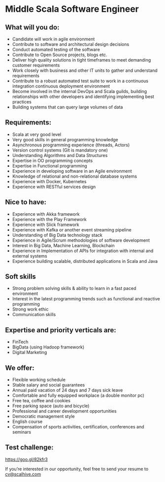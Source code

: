 # Middle Scala Software Engineer

## What will you do:
- Candidate will work in agile environment
- Contribute to software and architectural design decisions 
- Conduct automated testing of the software
- Contribute to Open Source projects, blogs etc.
- Deliver high quality solutions in tight timeframes to meet demanding customer requirements
- Work closely with business and other IT units to gather and understand requirements
- Contribute to a robust automated test suite to work in a continuous integration continuous deployment environment
- Become involved in the internal DevOps and Scala guilds, building relationships with other developers and identifying implementing best practices
- Building systems that can query large volumes of data


## Requirements:
- Scala at very good level
- Very good skills in general programming knowledge
- Asynchronous programming experience (threads, Actors)
- Version control systems (Git is mandatory one)
- Understanding Algorithms and Data Structures
- Expertise in OO programming concepts
- Expertise in Functional programming
- Experience in developing software in an Agile environment
- Knowledge of relational and non-relational database systems
- Experience with Docker, Kubernetes
- Experience with RESTful services design


## Nice to have:
- Experience with Akka framework
- Experience with the Play Framework 
- Experience with Slick framework
- Experience with Kafka or another event streaming pipeline
- Understanding of Big Data technology stack
- Experience in Agile/Scrum methodologies of software development 
- Interest in Big Data, Machine Learning, Blockchain
- Experience in Implementation of APIs for integration with internal and external systems
- Experience building scalable, distributed applications in Scala and Java


## Soft skills
- Strong problem solving skills & ability to learn in a fast paced environment
- Interest in the latest programming trends such as functional and reactive programming
- Strong work ethic
- Communication skills


## Expertise and priority verticals are:
- FinTech
- BigData (using Hadoop framework)
- Digital Marketing


## We offer:
- Flexible working schedule
- Stable salary and social guarantees
- Annual paid vacation of 24 days and 7 days sick leave
- Comfortable and fully equipped workplace (a double monitor pc)
- Free tea, coffee and cookies
- Free parking space (auto and bicycle)
- Professional and career development opportunities
- Democratic management style
- English course
- Compensation of sports activities, certification, conferences and seminars


## Test challenge:
https://goo.gl/82kfr3

If you’re interested in our opportunity, feel free to send your resume to
cv@scalhive.com

